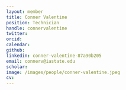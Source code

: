 ```yaml
---
layout: member
title: Conner Valentine
position: Technician
handle: connervalentine
twitter: 
orcid: 
calendar: 
github: 
linkedin: conner-valentine-87a90b205
email: connerv@iastate.edu
scholar: 
image: /images/people/conner-valentine.jpeg
cv: 
---
```

